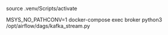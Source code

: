 source .venv/Scripts/activate

MSYS_NO_PATHCONV=1 docker-compose exec broker python3 /opt/airflow/dags/kafka_stream.py